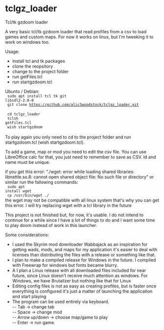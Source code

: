 # tclgz_loader
Tcl/tk gzdoom loader

A very basic tcl/tk gzdoom loader that read profiles from a csv to load games and custom maps. For now it works on linux, but I'm tweeking it to work on windows too.

Usage:
- Install tcl and tk packages 
- clone the reopsitory
- change to the project folder
- run getFiles.tcl
- run startgzdoom.tcl

Ubunto / Debian: <br />
<code> sudo apt install tcl tk git libsdl2-2.0-0 </code> <br />
<code> git clone https://github.com/alic3woodstock/tclgz_loader.git </code> <br />
<code> cd tclgz_loader </code> <br />
<code> tclsh getFiles.tcl </code> <br />
<code> wish startgzdoom </code> <br /> 
<br />
To play again you only need to cd to the project folder and run startgzdoom.tcl (wish startgzdoom.tcl). 

To add a game, map or mod you need to edit the csv file. You can use LibreOffice calc for that, you just need to remember to save as CSV. Id and name must be unique.

if you get this error:
"./wget: error while loading shared libraries: libnettle.so.8: cannot open shared object file: No such file or directory" or similar run the fallowing commands: <br />
<code> sudo apt install wget </code> <br />
<code> cp /usr/bin/wget ./ </code>
<br />
the wget may not be compatible with all linux system that's why you can get this error. I will try replacing wget with a tcl library in the future

This project is not finished but, for now, it's usable. I do not intend to continue for a while since I have a lot of things to do and I want some time to play doom instead of work in this launcher. 

Some considerations:<br />
- I used the Skyrim mod downloader Wabbajack as an inspiration for getting wads, mods, and maps for my application it's easier to deal with licenses than distributing the files with a release or something like that.<br />
- I plan to make a compiled release for Windows in the future. I compiled with Freewrap for windows but fonts became blurry.<br /> 
- A I plan a Linux release with all downloaded files included for near future, since Linux doesn't receive much attention as windows. For Windows, we have Brutalizer but nothing like that for Linux <br />
- Editing config files is not as easy as creating profiles, but is faster once everything is configured it's just a matter of launching the application and start playing <br />
- The program can be used entirely via keyboard. <br />
-- Tab -> change tab <br />
-- Space -> change mod <br />
-- Arrow up/down -> choose map/game to play <br />
-- Enter -> run game.
